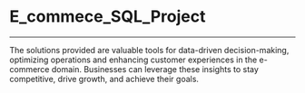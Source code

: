 # E_commece_SQL_Project
------------------------

The solutions provided are valuable tools for data-driven decision-making, optimizing operations and enhancing customer experiences in the e-commerce domain. Businesses can leverage these insights to stay competitive, drive growth, and achieve their goals.


